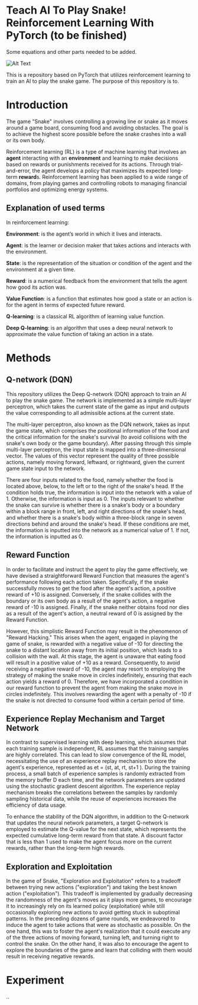 # Teach AI To Play Snake! Reinforcement Learning With PyTorch (to be finished)

Some equations and other parts needed to be added.


![Alt Text](https://media.giphy.com/media/v1.Y2lkPTc5MGI3NjExYTY1NWExYzFmNjg1OGQ1ZTAxMmEyZTI2N2YxZjgzZGJlMDc1NzQ1MSZjdD1n/TofIFMgQ8bgLKZQ9xl/giphy.gif)



This is a repository based on PyTorch that utilizes reinforcement learning to train an AI to play the snake game. The purpose of this repository is to.

# Introduction

The game "Snake" involves controlling a growing line or snake as it moves around a game board, consuming food and avoiding obstacles. The goal is to achieve the highest score possible before the snake crashes into a wall or its own body.

Reinforcement learning (RL) is a type of machine learning that involves an **agent** interacting with an **environment** and learning to make decisions based on rewards or punishments received for its actions. Through trial-and-error, the agent develops a policy that maximizes its expected long-term **reward**s. Reinforcement learning has been applied to a wide range of domains, from playing games and controlling robots to managing financial portfolios and optimizing energy systems. 

## Explanation of used terms
In reinforcement learning:

**Environment**: is the agent’s world in which it lives and interacts.

**Agent**: is the learner or decision maker that takes actions and interacts with the environment.

**State**: is the representation of the situation or condition of the agent and the environment at a given time.

**Reward**: is a numerical feedback from the environment that tells the agent how good its action was.

**Value Function**: is a function that estimates how good a state or an action is for the agent in terms of expected future reward.

**Q-learning**: is a classical RL algorithm of learning value function.

**Deep Q-learning**: is an algorithm that uses a deep neural network to approximate the value function of taking an action in a state.

# Methods

## Q-network (DQN)

This repository utilizes the Deep Q-network (DQN) approach to train an AI to play the snake game. The network is implemented as a simple multi-layer perceptron, which takes the current state of the game as input and outputs the value corresponding to all admissible actions at the current state.

The multi-layer perceptron, also known as the DQN network, takes as input the game state, which comprises the positional information of the food and the critical information for the snake's survival (to avoid collisions with the snake's own body or the game boundary). After passing through this simple multi-layer perceptron, the input state is mapped into a three-dimensional vector. The values of this vector represent the quality of three possible actions, namely moving forward, leftward, or rightward, given the current game state input to the network. 

There are four inputs related to the food, namely whether the food is located above, below, to the left or to the right of the snake's head. If the condition holds true, the information is input into the network with a value of 1. Otherwise, the information is input as 0. The inputs relevant to whether the snake can survive is whether there is a snake's body or a boundary within a block range in front, left, and right directions of the snake's head, and whether there is a snake's body within a three-block range in seven directions behind and around the snake's head. If these conditions are met, the information is inputted into the network as a numerical value of 1. If not, the information is inputted as 0.

## Reward Function

In order to facilitate and instruct the agent to play the game effectively, we have devised a straightforward Reward Function that measures the agent's performance following each action taken. Specifically, if the snake successfully moves to get the food after the agent's action, a positive reward of +10 is assigned. Conversely, if the snake collides with the boundary or its own body as a result of the agent's action, a negative reward of -10 is assigned. Finally, if the snake neither obtains food nor dies as a result of the agent's action, a neutral reward of 0 is assigned by the Reward Function.

However, this simplistic Reward Function may result in the phenomenon of "Reward Hacking." This arises when the agent, engaged in playing the game of snake, is rewarded with a negative value of -10 for directing the snake to a distant location away from its initial position, which leads to a collision with the wall. At this stage, the agent is unaware that eating food will result in a positive value of +10 as a reward. Consequently, to avoid receiving a negative reward of -10, the agent may resort to employing the strategy of making the snake move in circles indefinitely, ensuring that each action yields a reward of 0. Therefore, we have incorporated a condition in our reward function to prevent the agent from making the snake move in circles indefinitely. This involves rewarding the agent with a penalty of -10 if the snake is not directed to consume food within a certain period of time.


## Experience Replay Mechanism and Target Network

In contrast to supervised learning with deep learning, which assumes that each training sample is independent, RL assumes that the training samples are highly correlated. This can lead to slow convergence of the RL model, necessitating the use of an experience replay mechanism to store the agent's experience, represented as et = (st, at, rt, st+1 ). During the training process, a small batch of experience samples is randomly extracted from the memory buffer D each time, and the network parameters are updated using the stochastic gradient descent algorithm. The experience replay mechanism breaks the correlations between the samples by randomly sampling historical data, while the reuse of experiences increases the efficiency of data usage.

To enhance the stability of the DQN algorithm, in addition to the Q-network that updates the neural network parameters, a target Q-network is employed to estimate the Q-value for the next state, which represents the expected cumulative long-term reward from that state. A discount factor that is less than 1  used to make the agent focus more on the current rewards, rather than the long-term high rewards.

## Exploration and Exploitation


In the game of Snake, "Exploration and Exploitation" refers to a tradeoff between trying new actions ("exploration") and taking the best known action ("exploitation"). This tradeoff is implemented by gradually decreasing the randomness of the agent's moves as it plays more games, to encourage it to increasingly rely on its learned policy (exploitation) while still occasionally exploring new actions to avoid getting stuck in suboptimal patterns. In the preceding dozens of game rounds, we endeavored to induce the agent to take actions that were as stochastic as possible. On the one hand, this was to foster the agent's realization that it could execute any of the three actions of moving forward, turning left, and turning right to control the snake. On the other hand, it was also to encourage the agent to explore the boundaries of the game and learn that colliding with them would result in receiving negative rewards.


# Experiment

..
